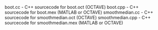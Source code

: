 boot.cc          - C++ sourcecode for boot.oct (OCTAVE)
boot.cpp         - C++ sourcecode for boot.mex (MATLAB or OCTAVE)
smoothmedian.cc  - C++ sourcecode for smoothmedian.oct (OCTAVE)
smoothmedian.cpp - C++ sourcecode for smoothmedian.mex (MATLAB or OCTAVE)